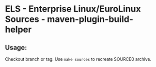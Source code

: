 # ELS - Enterprise Linux/EuroLinux Sources - maven-plugin-build-helper
 
## Usage:
  Checkout branch or tag. Use `make sources` to recreate  SOURCE0 archive.
